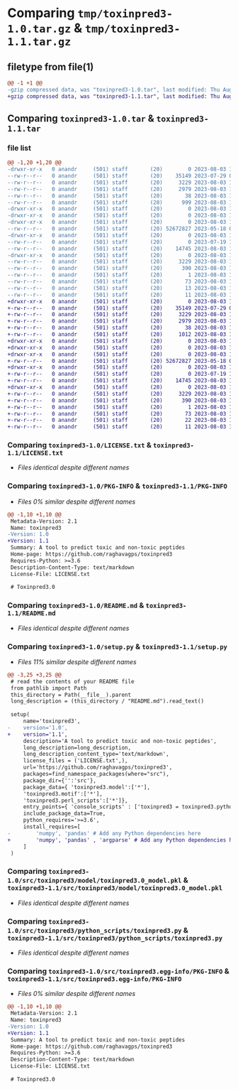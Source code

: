 # Comparing `tmp/toxinpred3-1.0.tar.gz` & `tmp/toxinpred3-1.1.tar.gz`

## filetype from file(1)

```diff
@@ -1 +1 @@
-gzip compressed data, was "toxinpred3-1.0.tar", last modified: Thu Aug  3 14:36:44 2023, max compression
+gzip compressed data, was "toxinpred3-1.1.tar", last modified: Thu Aug  3 14:40:05 2023, max compression
```

## Comparing `toxinpred3-1.0.tar` & `toxinpred3-1.1.tar`

### file list

```diff
@@ -1,20 +1,20 @@
-drwxr-xr-x   0 anandr     (501) staff       (20)        0 2023-08-03 14:36:44.220023 toxinpred3-1.0/
--rw-r--r--   0 anandr     (501) staff       (20)    35149 2023-07-29 06:06:02.000000 toxinpred3-1.0/LICENSE.txt
--rw-r--r--   0 anandr     (501) staff       (20)     3229 2023-08-03 14:36:44.219905 toxinpred3-1.0/PKG-INFO
--rw-r--r--   0 anandr     (501) staff       (20)     2979 2023-08-03 14:35:53.000000 toxinpred3-1.0/README.md
--rw-r--r--   0 anandr     (501) staff       (20)       38 2023-08-03 14:36:44.220066 toxinpred3-1.0/setup.cfg
--rw-r--r--   0 anandr     (501) staff       (20)      999 2023-08-03 14:36:25.000000 toxinpred3-1.0/setup.py
-drwxr-xr-x   0 anandr     (501) staff       (20)        0 2023-08-03 14:36:44.101424 toxinpred3-1.0/src/
-drwxr-xr-x   0 anandr     (501) staff       (20)        0 2023-08-03 14:36:44.101532 toxinpred3-1.0/src/toxinpred3/
-drwxr-xr-x   0 anandr     (501) staff       (20)        0 2023-08-03 14:36:44.103126 toxinpred3-1.0/src/toxinpred3/model/
--rw-r--r--   0 anandr     (501) staff       (20) 52672827 2023-05-18 06:36:08.000000 toxinpred3-1.0/src/toxinpred3/model/toxinpred3.0_model.pkl
-drwxr-xr-x   0 anandr     (501) staff       (20)        0 2023-08-03 14:36:44.218462 toxinpred3-1.0/src/toxinpred3/python_scripts/
--rw-r--r--   0 anandr     (501) staff       (20)        0 2023-07-19 11:42:32.000000 toxinpred3-1.0/src/toxinpred3/python_scripts/__init__.py
--rw-r--r--   0 anandr     (501) staff       (20)    14745 2023-08-03 14:28:28.000000 toxinpred3-1.0/src/toxinpred3/python_scripts/toxinpred3.py
-drwxr-xr-x   0 anandr     (501) staff       (20)        0 2023-08-03 14:36:44.103026 toxinpred3-1.0/src/toxinpred3.egg-info/
--rw-r--r--   0 anandr     (501) staff       (20)     3229 2023-08-03 14:36:44.000000 toxinpred3-1.0/src/toxinpred3.egg-info/PKG-INFO
--rw-r--r--   0 anandr     (501) staff       (20)      390 2023-08-03 14:36:44.000000 toxinpred3-1.0/src/toxinpred3.egg-info/SOURCES.txt
--rw-r--r--   0 anandr     (501) staff       (20)        1 2023-08-03 14:36:44.000000 toxinpred3-1.0/src/toxinpred3.egg-info/dependency_links.txt
--rw-r--r--   0 anandr     (501) staff       (20)       73 2023-08-03 14:36:44.000000 toxinpred3-1.0/src/toxinpred3.egg-info/entry_points.txt
--rw-r--r--   0 anandr     (501) staff       (20)       13 2023-08-03 14:36:44.000000 toxinpred3-1.0/src/toxinpred3.egg-info/requires.txt
--rw-r--r--   0 anandr     (501) staff       (20)       11 2023-08-03 14:36:44.000000 toxinpred3-1.0/src/toxinpred3.egg-info/top_level.txt
+drwxr-xr-x   0 anandr     (501) staff       (20)        0 2023-08-03 14:40:05.666523 toxinpred3-1.1/
+-rw-r--r--   0 anandr     (501) staff       (20)    35149 2023-07-29 06:06:02.000000 toxinpred3-1.1/LICENSE.txt
+-rw-r--r--   0 anandr     (501) staff       (20)     3229 2023-08-03 14:40:05.666402 toxinpred3-1.1/PKG-INFO
+-rw-r--r--   0 anandr     (501) staff       (20)     2979 2023-08-03 14:35:53.000000 toxinpred3-1.1/README.md
+-rw-r--r--   0 anandr     (501) staff       (20)       38 2023-08-03 14:40:05.666563 toxinpred3-1.1/setup.cfg
+-rw-r--r--   0 anandr     (501) staff       (20)     1012 2023-08-03 14:39:46.000000 toxinpred3-1.1/setup.py
+drwxr-xr-x   0 anandr     (501) staff       (20)        0 2023-08-03 14:40:05.542474 toxinpred3-1.1/src/
+drwxr-xr-x   0 anandr     (501) staff       (20)        0 2023-08-03 14:40:05.542568 toxinpred3-1.1/src/toxinpred3/
+drwxr-xr-x   0 anandr     (501) staff       (20)        0 2023-08-03 14:40:05.543939 toxinpred3-1.1/src/toxinpred3/model/
+-rw-r--r--   0 anandr     (501) staff       (20) 52672827 2023-05-18 06:36:08.000000 toxinpred3-1.1/src/toxinpred3/model/toxinpred3.0_model.pkl
+drwxr-xr-x   0 anandr     (501) staff       (20)        0 2023-08-03 14:40:05.664500 toxinpred3-1.1/src/toxinpred3/python_scripts/
+-rw-r--r--   0 anandr     (501) staff       (20)        0 2023-07-19 11:42:32.000000 toxinpred3-1.1/src/toxinpred3/python_scripts/__init__.py
+-rw-r--r--   0 anandr     (501) staff       (20)    14745 2023-08-03 14:28:28.000000 toxinpred3-1.1/src/toxinpred3/python_scripts/toxinpred3.py
+drwxr-xr-x   0 anandr     (501) staff       (20)        0 2023-08-03 14:40:05.543683 toxinpred3-1.1/src/toxinpred3.egg-info/
+-rw-r--r--   0 anandr     (501) staff       (20)     3229 2023-08-03 14:40:05.000000 toxinpred3-1.1/src/toxinpred3.egg-info/PKG-INFO
+-rw-r--r--   0 anandr     (501) staff       (20)      390 2023-08-03 14:40:05.000000 toxinpred3-1.1/src/toxinpred3.egg-info/SOURCES.txt
+-rw-r--r--   0 anandr     (501) staff       (20)        1 2023-08-03 14:40:05.000000 toxinpred3-1.1/src/toxinpred3.egg-info/dependency_links.txt
+-rw-r--r--   0 anandr     (501) staff       (20)       73 2023-08-03 14:40:05.000000 toxinpred3-1.1/src/toxinpred3.egg-info/entry_points.txt
+-rw-r--r--   0 anandr     (501) staff       (20)       22 2023-08-03 14:40:05.000000 toxinpred3-1.1/src/toxinpred3.egg-info/requires.txt
+-rw-r--r--   0 anandr     (501) staff       (20)       11 2023-08-03 14:40:05.000000 toxinpred3-1.1/src/toxinpred3.egg-info/top_level.txt
```

### Comparing `toxinpred3-1.0/LICENSE.txt` & `toxinpred3-1.1/LICENSE.txt`

 * *Files identical despite different names*

### Comparing `toxinpred3-1.0/PKG-INFO` & `toxinpred3-1.1/PKG-INFO`

 * *Files 0% similar despite different names*

```diff
@@ -1,10 +1,10 @@
 Metadata-Version: 2.1
 Name: toxinpred3
-Version: 1.0
+Version: 1.1
 Summary: A tool to predict toxic and non-toxic peptides
 Home-page: https://github.com/raghavagps/toxinpred3
 Requires-Python: >=3.6
 Description-Content-Type: text/markdown
 License-File: LICENSE.txt
 
 # Toxinpred3.0
```

### Comparing `toxinpred3-1.0/README.md` & `toxinpred3-1.1/README.md`

 * *Files identical despite different names*

### Comparing `toxinpred3-1.0/setup.py` & `toxinpred3-1.1/setup.py`

 * *Files 11% similar despite different names*

```diff
@@ -3,25 +3,25 @@
 # read the contents of your README file
 from pathlib import Path
 this_directory = Path(__file__).parent
 long_description = (this_directory / "README.md").read_text()
 
 setup(
     name='toxinpred3',
-    version='1.0',
+    version='1.1',
     description='A tool to predict toxic and non-toxic peptides',
     long_description=long_description,
     long_description_content_type='text/markdown',
     license_files = ('LICENSE.txt',),
     url='https://github.com/raghavagps/toxinpred3', 
     packages=find_namespace_packages(where="src"),
     package_dir={'':'src'},
     package_data={ 'toxinpred3.model':['*'],
     'toxinpred3.motif':['*'],
     'toxinpred3.perl_scripts':['*']},
     entry_points={ 'console_scripts' : ['toxinpred3 = toxinpred3.python_scripts.toxinpred3:main']},
     include_package_data=True,
     python_requires='>=3.6',
     install_requires=[
-        'numpy', 'pandas' # Add any Python dependencies here
+        'numpy', 'pandas' , 'argparse' # Add any Python dependencies here
     ]
 )
```

### Comparing `toxinpred3-1.0/src/toxinpred3/model/toxinpred3.0_model.pkl` & `toxinpred3-1.1/src/toxinpred3/model/toxinpred3.0_model.pkl`

 * *Files identical despite different names*

### Comparing `toxinpred3-1.0/src/toxinpred3/python_scripts/toxinpred3.py` & `toxinpred3-1.1/src/toxinpred3/python_scripts/toxinpred3.py`

 * *Files identical despite different names*

### Comparing `toxinpred3-1.0/src/toxinpred3.egg-info/PKG-INFO` & `toxinpred3-1.1/src/toxinpred3.egg-info/PKG-INFO`

 * *Files 0% similar despite different names*

```diff
@@ -1,10 +1,10 @@
 Metadata-Version: 2.1
 Name: toxinpred3
-Version: 1.0
+Version: 1.1
 Summary: A tool to predict toxic and non-toxic peptides
 Home-page: https://github.com/raghavagps/toxinpred3
 Requires-Python: >=3.6
 Description-Content-Type: text/markdown
 License-File: LICENSE.txt
 
 # Toxinpred3.0
```

